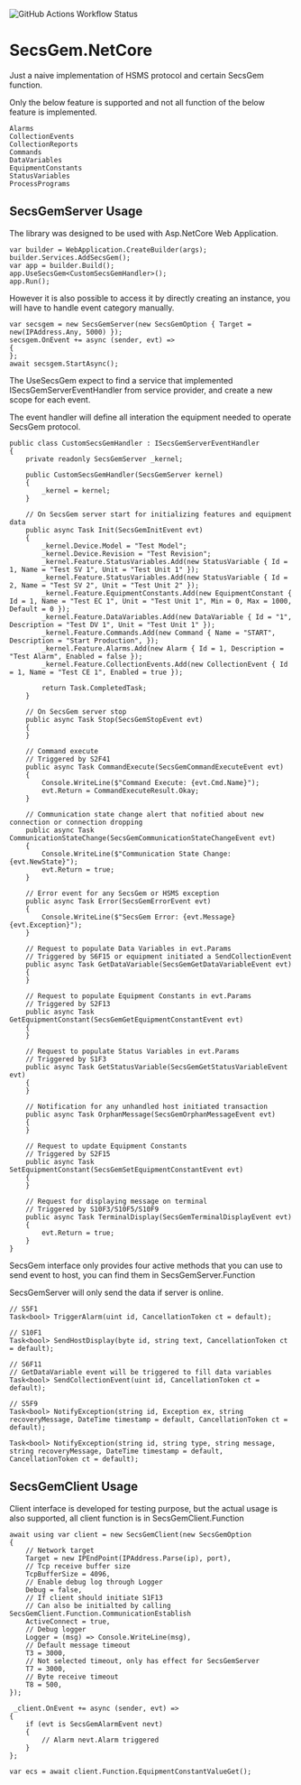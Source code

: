![GitHub Actions Workflow Status](https://img.shields.io/github/actions/workflow/status/harrryhsu/SecsGem.NetCore/docker-image.yml) 

# SecsGem.NetCore

Just a naive implementation of HSMS protocol and certain SecsGem function.

Only the below feature is supported and not all function of the below feature is implemented.

    Alarms
    CollectionEvents
    CollectionReports
    Commands
    DataVariables
    EquipmentConstants
    StatusVariables
    ProcessPrograms





## SecsGemServer Usage

The library was designed to be used with Asp.NetCore Web Application.

    var builder = WebApplication.CreateBuilder(args);
    builder.Services.AddSecsGem();
    var app = builder.Build();
    app.UseSecsGem<CustomSecsGemHandler>();
    app.Run();

However it is also possible to access it by directly creating an instance, you will have to handle event category manually.

    var secsgem = new SecsGemServer(new SecsGemOption { Target = new(IPAddress.Any, 5000) });
    secsgem.OnEvent += async (sender, evt) =>
    {
    };
    await secsgem.StartAsync();


The UseSecsGem expect to find a service that implemented ISecsGemServerEventHandler from service provider, and create a new scope for each event. 

The event handler will define all interation the equipment needed to operate SecsGem protocol.

    public class CustomSecsGemHandler : ISecsGemServerEventHandler
    {
        private readonly SecsGemServer _kernel;

        public CustomSecsGemHandler(SecsGemServer kernel)
        {
            _kernel = kernel;
        }

        // On SecsGem server start for initializing features and equipment data
        public async Task Init(SecsGemInitEvent evt)
        {
            _kernel.Device.Model = "Test Model";
            _kernel.Device.Revision = "Test Revision";
            _kernel.Feature.StatusVariables.Add(new StatusVariable { Id = 1, Name = "Test SV 1", Unit = "Test Unit 1" });
            _kernel.Feature.StatusVariables.Add(new StatusVariable { Id = 2, Name = "Test SV 2", Unit = "Test Unit 2" });
            _kernel.Feature.EquipmentConstants.Add(new EquipmentConstant { Id = 1, Name = "Test EC 1", Unit = "Test Unit 1", Min = 0, Max = 1000, Default = 0 });
            _kernel.Feature.DataVariables.Add(new DataVariable { Id = "1", Description = "Test DV 1", Unit = "Test Unit 1" });
            _kernel.Feature.Commands.Add(new Command { Name = "START", Description = "Start Production", });
            _kernel.Feature.Alarms.Add(new Alarm { Id = 1, Description = "Test Alarm", Enabled = false });
            _kernel.Feature.CollectionEvents.Add(new CollectionEvent { Id = 1, Name = "Test CE 1", Enabled = true });

            return Task.CompletedTask;
        }

        // On SecsGem server stop
        public async Task Stop(SecsGemStopEvent evt)
        {
        }

        // Command execute
        // Triggered by S2F41
        public async Task CommandExecute(SecsGemCommandExecuteEvent evt)
        {
            Console.WriteLine($"Command Execute: {evt.Cmd.Name}");
            evt.Return = CommandExecuteResult.Okay;
        }

        // Communication state change alert that nofitied about new connection or connection dropping
        public async Task CommunicationStateChange(SecsGemCommunicationStateChangeEvent evt)
        {
            Console.WriteLine($"Communication State Change: {evt.NewState}");
            evt.Return = true;
        }

        // Error event for any SecsGem or HSMS exception
        public async Task Error(SecsGemErrorEvent evt)
        {
            Console.WriteLine($"SecsGem Error: {evt.Message} {evt.Exception}");
        }

        // Request to populate Data Variables in evt.Params
        // Triggered by S6F15 or equipment initiated a SendCollectionEvent
        public async Task GetDataVariable(SecsGemGetDataVariableEvent evt)
        {
        }

        // Request to populate Equipment Constants in evt.Params
        // Triggered by S2F13
        public async Task GetEquipmentConstant(SecsGemGetEquipmentConstantEvent evt)
        {
        }

        // Request to populate Status Variables in evt.Params
        // Triggered by S1F3
        public async Task GetStatusVariable(SecsGemGetStatusVariableEvent evt)
        {
        }

        // Notification for any unhandled host initiated transaction
        public async Task OrphanMessage(SecsGemOrphanMessageEvent evt)
        {
        }

        // Request to update Equipment Constants
        // Triggered by S2F15
        public async Task SetEquipmentConstant(SecsGemSetEquipmentConstantEvent evt)
        {
        }

        // Request for displaying message on terminal
        // Triggered by S10F3/S10F5/S10F9
        public async Task TerminalDisplay(SecsGemTerminalDisplayEvent evt)
        {
            evt.Return = true;
        }
    }


SecsGem interface only provides four active methods that you can use to send event to host, you can find them in SecsGemServer.Function

SecsGemServer will only send the data if server is online.

    // S5F1
    Task<bool> TriggerAlarm(uint id, CancellationToken ct = default);

    // S10F1
    Task<bool> SendHostDisplay(byte id, string text, CancellationToken ct = default);
    
    // S6F11
    // GetDataVariable event will be triggered to fill data variables
    Task<bool> SendCollectionEvent(uint id, CancellationToken ct = default);

    // S5F9
    Task<bool> NotifyException(string id, Exception ex, string recoveryMessage, DateTime timestamp = default, CancellationToken ct = default);

    Task<bool> NotifyException(string id, string type, string message, string recoveryMessage, DateTime timestamp = default, CancellationToken ct = default);


## SecsGemClient Usage

Client interface is developed for testing purpose, but the actual usage is also supported, all client function is in SecsGemClient.Function

    await using var client = new SecsGemClient(new SecsGemOption
    {
        // Network target
        Target = new IPEndPoint(IPAddress.Parse(ip), port),
        // Tcp receive buffer size
        TcpBufferSize = 4096,
        // Enable debug log through Logger 
        Debug = false,
        // If client should initiate S1F13
        // Can also be initialted by calling SecsGemClient.Function.CommunicationEstablish 
        ActiveConnect = true, 
        // Debug logger
        Logger = (msg) => Console.WriteLine(msg),
        // Default message timeout
        T3 = 3000,
        // Not selected timeout, only has effect for SecsGemServer
        T7 = 3000,
        // Byte receive timeout
        T8 = 500,
    });

     _client.OnEvent += async (sender, evt) =>
    {
        if (evt is SecsGemAlarmEvent nevt)
        {
            // Alarm nevt.Alarm triggered
        }
    };

    var ecs = await client.Function.EquipmentConstantValueGet();

